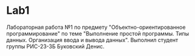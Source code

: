 # Lab1
Лабораторная работа №1 по предмету "Объектно-ориентированное программирование" по теме "Выполнение простой программы. Типы данных. Организация ввода и вывода данных". Выполнил студент группы РИС-23-3Б Буковский Денис.
